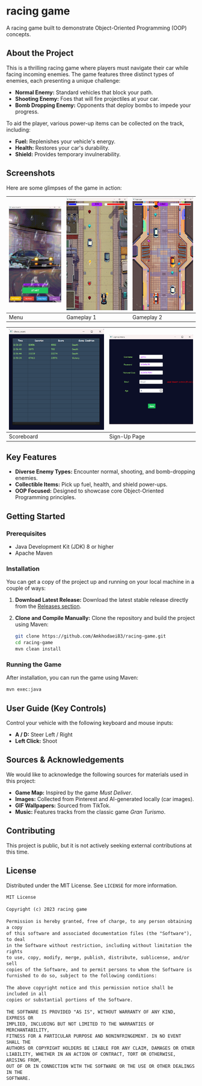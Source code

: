 # racing game 

A racing game built to demonstrate Object-Oriented Programming (OOP) concepts.

## About the Project

This is a thrilling racing game where players must navigate their car while facing incoming enemies. The game features three distinct types of enemies, each presenting a unique challenge:

*   **Normal Enemy:** Standard vehicles that block your path.
*   **Shooting Enemy:** Foes that will fire projectiles at your car.
*   **Bomb Dropping Enemy:** Opponents that deploy bombs to impede your progress.

To aid the player, various power-up items can be collected on the track, including:

*   **Fuel:** Replenishes your vehicle's energy.
*   **Health:** Restores your car's durability.
*   **Shield:** Provides temporary invulnerability.

## Screenshots

Here are some glimpses of the game in action:

| ![Menu Screen](menu.png) | ![Gameplay 1](game1.png) | ![Gameplay 2](game2.png) |
|--------------------------|--------------------------|---------------------------|
| Menu                     | Gameplay 1               | Gameplay 2                |

| ![Scoreboard](scores.png) | ![Sign-Up Page](sign_up.png) |
|---------------------------|------------------------------|
| Scoreboard                | Sign-Up Page                 |


## Key Features

*   **Diverse Enemy Types:** Encounter normal, shooting, and bomb-dropping enemies.
*   **Collectible Items:** Pick up fuel, health, and shield power-ups.
*   **OOP Focused:** Designed to showcase core Object-Oriented Programming principles.

## Getting Started

### Prerequisites

*   Java Development Kit (JDK) 8 or higher
*   Apache Maven

### Installation

You can get a copy of the project up and running on your local machine in a couple of ways:

1.  **Download Latest Release:**
    Download the latest stable release directly from the [Releases section](https://github.com/Amkhodaei83/racing-game/releases).

2.  **Clone and Compile Manually:**
    Clone the repository and build the project using Maven:

    ```bash
    git clone https://github.com/Amkhodaei83/racing-game.git
    cd racing-game
    mvn clean install
    ```

### Running the Game

After installation, you can run the game using Maven:

```bash
mvn exec:java
```

## User Guide (Key Controls)

Control your vehicle with the following keyboard and mouse inputs:

*   **A / D:** Steer Left / Right
*   **Left Click:** Shoot

## Sources & Acknowledgements

We would like to acknowledge the following sources for materials used in this project:

*   **Game Map:** Inspired by the game *Must Deliver*.
*   **Images:** Collected from Pinterest and AI-generated locally (car images).
*   **GIF Wallpapers:** Sourced from TikTok.
*   **Music:** Features tracks from the classic game *Gran Turismo*.

## Contributing

This project is public, but it is not actively seeking external contributions at this time.

## License

Distributed under the MIT License. See `LICENSE` for more information.

```
MIT License

Copyright (c) 2023 racing game

Permission is hereby granted, free of charge, to any person obtaining a copy
of this software and associated documentation files (the "Software"), to deal
in the Software without restriction, including without limitation the rights
to use, copy, modify, merge, publish, distribute, sublicense, and/or sell
copies of the Software, and to permit persons to whom the Software is
furnished to do so, subject to the following conditions:

The above copyright notice and this permission notice shall be included in all
copies or substantial portions of the Software.

THE SOFTWARE IS PROVIDED "AS IS", WITHOUT WARRANTY OF ANY KIND, EXPRESS OR
IMPLIED, INCLUDING BUT NOT LIMITED TO THE WARRANTIES OF MERCHANTABILITY,
FITNESS FOR A PARTICULAR PURPOSE AND NONINFRINGEMENT. IN NO EVENT SHALL THE
AUTHORS OR COPYRIGHT HOLDERS BE LIABLE FOR ANY CLAIM, DAMAGES OR OTHER
LIABILITY, WHETHER IN AN ACTION OF CONTRACT, TORT OR OTHERWISE, ARISING FROM,
OUT OF OR IN CONNECTION WITH THE SOFTWARE OR THE USE OR OTHER DEALINGS IN THE
SOFTWARE.
``` 
